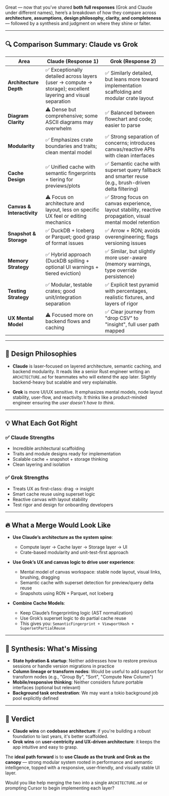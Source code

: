 Great — now that you’ve shared **both full responses** (Grok and Claude under different names), here’s a breakdown of how they compare across **architecture, assumptions, design philosophy, clarity, and completeness** — followed by a synthesis and judgment on where they shine or falter.

---

## 🔍 Comparison Summary: Claude vs Grok

| Area                       | Claude (Response 1)                                                                                         | Grok (Response 2)                                                                                          |
| -------------------------- | ----------------------------------------------------------------------------------------------------------- | ---------------------------------------------------------------------------------------------------------- |
| **Architecture Depth**     | ✅ Exceptionally detailed across layers (user → compute → storage); excellent layering and visual separation | ✅ Similarly detailed, but leans more toward implementation scaffolding and modular crate layout            |
| **Diagram Clarity**        | ⚠️ Dense but comprehensive; some ASCII diagrams may overwhelm                                               | ✅ Balanced between flowchart and code; easier to parse                                                     |
| **Modularity**             | ✅ Emphasizes crate boundaries and traits; clean mental model                                                | ✅ Strong separation of concerns; introduces canvas/reactive APIs with clean interfaces                     |
| **Cache Design**           | ✅ Unified cache with semantic fingerprints + tiering for previews/plots                                     | ✅ Semantic cache with superset query fallback and smarter reuse (e.g., brush-driven delta filtering)       |
| **Canvas & Interactivity** | ⚠️ Focus on architecture and layout, less on specific UX feel or editing mechanics                          | ✅ Strong focus on canvas experience, layout stability, reactive propagation, visual mental model retention |
| **Snapshot & Storage**     | ✅ DuckDB + Iceberg or Parquet; good grasp of format issues                                                  | ✅ Arrow + RON; avoids overengineering; flags versioning issues                                             |
| **Memory Strategy**        | ✅ Hybrid approach (DuckDB spilling + optional UI warnings + tiered eviction)                                | ✅ Similar, but slightly more user-aware (memory warnings, type override persistence)                       |
| **Testing Strategy**       | ✅ Modular, testable crates; good unit/integration separation                                                | ✅ Explicit test pyramid with percentages, realistic fixtures, and layers of rigor                          |
| **UX Mental Model**        | ⚠️ Focused more on backend flows and caching                                                                | ✅ Clear journey from "drop CSV" to "insight", full user path mapped                                        |

---

## 🧠 Design Philosophies

* **Claude** is laser-focused on layered architecture, semantic caching, and backend modularity. It reads like a senior Rust engineer writing an `ARCHITECTURE.md` for teammates who will extend the app later. Slightly backend-heavy but scalable and very explainable.

* **Grok** is more UI/UX sensitive. It emphasizes mental models, node layout stability, user-flow, and reactivity. It thinks like a product-minded engineer ensuring the *user doesn't have to think*.

---

## 💡 What Each Got Right

### ✅ Claude Strengths

* Incredible architectural scaffolding
* Traits and module designs ready for implementation
* Scalable cache + snapshot + storage thinking
* Clean layering and isolation

### ✅ Grok Strengths

* Treats UX as first-class: drag → insight
* Smart cache reuse using superset logic
* Reactive canvas with layout stability
* Test rigor and design for onboarding developers

---

## 🔥 What a Merge Would Look Like

* **Use Claude’s architecture as the system spine**:

  * Compute layer → Cache layer → Storage layer → UI
  * Crate-based modularity and unit-test-first approach

* **Use Grok’s UX and canvas logic to drive user experience**:

  * Mental model of canvas workspace: stable node layout, visual links, brushing, dragging
  * Semantic cache with superset detection for preview/query delta reuse
  * Snapshots using RON + Parquet, not Iceberg

* **Combine Cache Models**:

  * Keep Claude’s fingerprinting logic (AST normalization)
  * Use Grok’s superset logic to do partial cache reuse
  * This gives you: `SemanticFingerprint + ViewportHash + SupersetPartialReuse`

---

## 🧩 Synthesis: What's Missing

* **State hydration & startup**: Neither addresses how to restore previous sessions or handle version migrations in practice
* **Column lineage or transform nodes**: Would be useful to add support for transform nodes (e.g., "Group By", "Sort", "Compute New Column")
* **Mobile/responsive thinking**: Neither considers future portable interfaces (optional but relevant)
* **Background task orchestration**: We may want a tokio background job pool explicitly defined

---

## 🏁 Verdict

* **Claude wins** on **codebase architecture**: if you're building a robust foundation to last years, it's better scaffolded.
* **Grok wins** on **user-centricity and UX-driven architecture**: it keeps the app intuitive and easy to grasp.

The **ideal path forward** is to **use Claude as the trunk and Grok as the canopy** — strong modular system rooted in performance and semantic intelligence, topped with a responsive, user-friendly, and visually stable UI layer.

Would you like help merging the two into a single `ARCHITECTURE.md` or prompting Cursor to begin implementing each layer?
